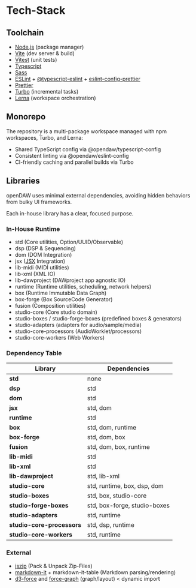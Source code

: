# Tech-Stack

## Toolchain

* [Node.js](https://nodejs.org) (package manager)
* [Vite](https://vite.dev) (dev server & build)
* [Vitest](https://vitest.dev) (unit tests)
* [Typescript](https://www.typescriptlang.org)
* [Sass](https://sass-lang.com)
* [ESLint](https://eslint.org) + [@typescript-eslint](https://typescript-eslint.io) + [eslint-config-prettier](https://github.com/prettier/eslint-config-prettier)
* [Prettier](https://prettier.io)
* [Turbo](https://turbo.build) (incremental tasks)
* [Lerna](https://lerna.js.org) (workspace orchestration)

## Monorepo

The repository is a multi-package workspace managed with npm workspaces, Turbo, and Lerna:

- Shared TypeScript config via @opendaw/typescript-config
- Consistent linting via @opendaw/eslint-config
- CI-friendly caching and parallel builds via Turbo

## Libraries

openDAW uses minimal external dependencies, avoiding hidden behaviors from bulky UI frameworks.

Each in-house library has a clear, focused purpose.

### In-House Runtime

* std (Core utilities, Option/UUID/Observable)
* dsp (DSP & Sequencing)
* dom (DOM Integration)
* jsx ([JSX](https://en.wikipedia.org/wiki/JSX_(JavaScript)) Integration)
* lib-midi (MIDI utilities)
* lib-xml (XML IO)
* lib-dawproject (DAWproject app agnostic IO)
* runtime (Runtime utilities, scheduling, network helpers)
* box (Runtime Immutable Data Graph)
* box-forge (Box SourceCode Generator)
* fusion (Composition utilities)
* studio-core (Core studio domain)
* studio-boxes / studio-forge-boxes (predefined boxes & generators)
* studio-adapters (adapters for audio/sample/media)
* studio-core-processors (AudioWorklet/processors)
* studio-core-workers (Web Workers)

### Dependency Table

| Library                    | Dependencies                 |
|----------------------------|------------------------------|
| **std**                    | none                         |
| **dsp**                    | std                          |
| **dom**                    | std                          |
| **jsx**                    | std, dom                     |
| **runtime**                | std                          |
| **box**                    | std, dom, runtime            |
| **box-forge**              | std, dom, box                |
| **fusion**                 | std, dom, box, runtime       |
| **lib-midi**               | std                          |
| **lib-xml**                | std                          |
| **lib-dawproject**         | std, lib-xml                 |
| **studio-core**            | std, runtime, box, dsp, dom  |
| **studio-boxes**           | std, box, studio-core        |
| **studio-forge-boxes**     | std, box-forge, studio-boxes |
| **studio-adapters**        | std, runtime                 |
| **studio-core-processors** | std, dsp, runtime            |
| **studio-core-workers**    | std, runtime                 |

### External

* [jszip](https://www.npmjs.com/package/jszip) (Pack & Unpack Zip-Files)
* [markdown-it](https://www.npmjs.com/package/markdown-it) + markdown-it-table (Markdown parsing/rendering)
* [d3-force](https://github.com/d3/d3-force) and [force-graph](https://github.com/vasturiano/force-graph) (graph/layout) < dynamic import
